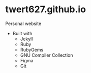 # twert627.github.io
 Personal website

- Built with
    - Jekyll 
    - Ruby
    - RubyGems
    - GNU Compiler Collection
    - Figma
    - Git
